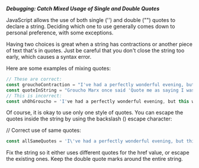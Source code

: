 ***Debugging: Catch Mixed Usage of Single and Double Quotes***

JavaScript allows the use of both single ('') and double ("") quotes to declare a string. Deciding which one to use generally comes down to personal preference, with some exceptions.

Having two choices is great when a string has contractions or another piece of text that's in quotes. Just be careful that you don't close the string too early, which causes a syntax error.

Here are some examples of mixing quotes:

```javascript
// These are correct:
const grouchoContraction = "I've had a perfectly wonderful evening, but this wasn't it.";
const quoteInString = "Groucho Marx once said 'Quote me as saying I was mis-quoted.'";
// This is incorrect:
const uhOhGroucho = 'I've had a perfectly wonderful evening, but this wasn't it.';
```

Of course, it is okay to use only one style of quotes. You can escape the quotes inside the string by using the backslash (\) escape character:

// Correct use of same quotes:

```javascript
const allSameQuotes = 'I\'ve had a perfectly wonderful evening, but this wasn\'t it.';
```

Fix the string so it either uses different quotes for the href value, or escape the existing ones. Keep the double quote marks around the entire string.
